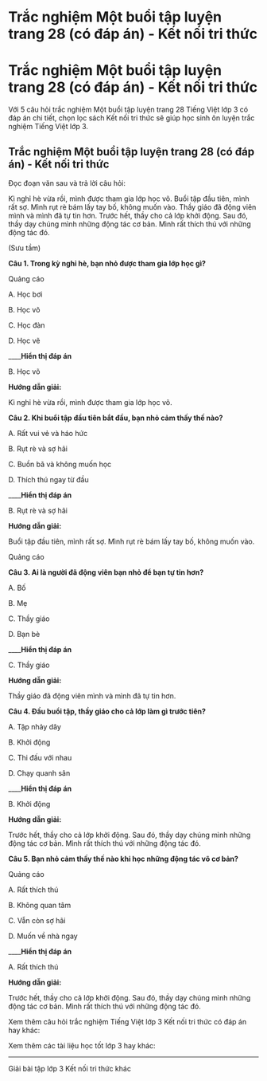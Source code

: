 # Trắc nghiệm Một buổi tập luyện trang 28 (có đáp án) - Kết nối tri thức

# Trắc nghiệm Một buổi tập luyện trang 28 (có đáp án) - Kết nối tri thức

Với 5 câu hỏi trắc nghiệm Một buổi tập luyện trang 28 Tiếng Việt lớp 3 có đáp án chi tiết, chọn lọc sách Kết nối tri thức sẽ giúp học sinh ôn luyện trắc nghiệm Tiếng Việt lớp 3.

## Trắc nghiệm Một buổi tập luyện trang 28 (có đáp án) - Kết nối tri thức

Đọc đoạn văn sau và trả lời câu hỏi:

Kì nghỉ hè vừa rồi, mình được tham gia lớp học võ. Buổi tập đầu tiên, mình rất sợ. Mình rụt rè bám lấy tay bố, không muốn vào. Thầy giáo đã động viên mình và mình đã tự tin hơn. Trước hết, thầy cho cả lớp khởi động. Sau đó, thầy dạy chúng mình những động tác cơ bản. Mình rất thích thú với những động tác đó.

(Sưu tầm)

**Câu 1. Trong kỳ nghỉ hè, bạn nhỏ được tham gia lớp học gì?**

Quảng cáo

A. Học bơi

B. Học võ

C. Học đàn

D. Học vẽ

____**Hiển thị đáp án**

B. Học võ

**Hướng dẫn giải:**

Kì nghỉ hè vừa rồi, mình được tham gia lớp học võ.

**Câu 2. Khi buổi tập đầu tiên bắt đầu, bạn nhỏ cảm thấy thế nào?**

A. Rất vui vẻ và háo hức

B. Rụt rè và sợ hãi

C. Buồn bã và không muốn học

D. Thích thú ngay từ đầu

____**Hiển thị đáp án**

B. Rụt rè và sợ hãi

**Hướng dẫn giải:**

Buổi tập đầu tiên, mình rất sợ. Mình rụt rè bám lấy tay bố, không muốn vào.

Quảng cáo

**Câu 3. Ai là người đã động viên bạn nhỏ để bạn tự tin hơn?**

A. Bố

B. Mẹ

C. Thầy giáo

D. Bạn bè

____**Hiển thị đáp án**

C. Thầy giáo

**Hướng dẫn giải:**

Thầy giáo đã động viên mình và mình đã tự tin hơn.

**Câu 4. Đầu buổi tập, thầy giáo cho cả lớp làm gì trước tiên?**

A. Tập nhảy dây

B. Khởi động

C. Thi đấu với nhau

D. Chạy quanh sân

____**Hiển thị đáp án**

B. Khởi động

**Hướng dẫn giải:**

Trước hết, thầy cho cả lớp khởi động. Sau đó, thầy dạy chúng mình những động tác cơ bản. Mình rất thích thú với những động tác đó.

**Câu 5. Bạn nhỏ cảm thấy thế nào khi học những động tác võ cơ bản?**

Quảng cáo

A. Rất thích thú

B. Không quan tâm

C. Vẫn còn sợ hãi

D. Muốn về nhà ngay

____**Hiển thị đáp án**

A. Rất thích thú

**Hướng dẫn giải:**

Trước hết, thầy cho cả lớp khởi động. Sau đó, thầy dạy chúng mình những động tác cơ bản. Mình rất thích thú với những động tác đó.

Xem thêm câu hỏi trắc nghiệm Tiếng Việt lớp 3 Kết nối tri thức có đáp án hay khác:

Xem thêm các tài liệu học tốt lớp 3 hay khác:

* * *

Giải bài tập lớp 3 Kết nối tri thức khác
